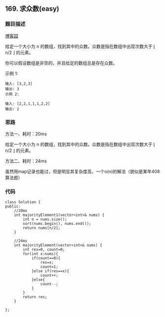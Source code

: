 ## 169. 求众数(easy)
### 题目描述
[博客园](https://www.cnblogs.com/grandyang/p/9001474.html)

给定一个大小为 n 的数组，找到其中的众数。众数是指在数组中出现次数大于 ⌊ n/2 ⌋ 的元素。

你可以假设数组是非空的，并且给定的数组总是存在众数。

示例 1:

	输入: [3,2,3]
	输出: 3
	示例 2:
	
	输入: [2,2,1,1,1,2,2]
	输出: 2


### 思路

方法一、耗时：20ms

给定一个大小为 n 的数组，找到其中的众数。众数是指在数组中出现次数大于 ⌊ n/2 ⌋ 的元素。

方法二、耗时：24ms

虽然用map记录也能过，但是明显其复杂度高，一个o(n)的解法（貌似是某年408算法题）



### 代码
```
class Solution {
public:
    //20ms
    int majorityElement1(vector<int>& nums) {
        int n = nums.size();
        sort(nums.begin(), nums.end());
        return nums[n/2];
    }
    
    //24ms
    int majorityElement(vector<int>& nums) {
        int res=0, count=0;
        for(int x:nums){
            if(count==0){
                res=x;
                count=1;
            }else if(res==x){
                count++;
            }else{
                count--;
            }
        }
        return res;
    }
    
};
```
